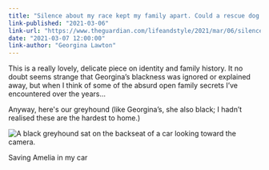 ```yaml
---
title: "Silence about my race kept my family apart. Could a rescue dog bring us together?"
link-published: "2021-03-06"
link-url: "https://www.theguardian.com/lifeandstyle/2021/mar/06/silence-about-race-kept-family-apart-could-rescue-dog-reunite-us-georgina-lawton"
date: "2021-03-07 12:00:00"
link-author: "Georgina Lawton"
---
```



This is a really lovely, delicate piece on identity and family history. It no doubt seems strange that Georgina’s blackness was ignored or explained away, but when I think of some of the absurd open family secrets I’ve encountered over the years...

Anyway, here's our greyhound (like Georgina’s, she also black; I hadn’t realised these are the hardest to home.)

![A black greyhound sat on the backseat of a car looking toward the camera.](https://thisdaysportion.com/images/amelia.jpg "A black greyhound sat on the backseat of a car looking toward the camera.")
<figcaption>Saving Amelia in my car</figcaption>

